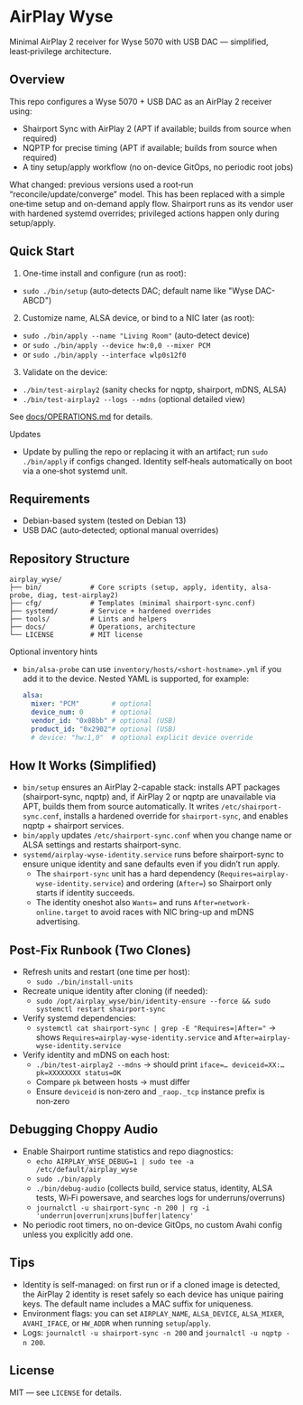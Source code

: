 # AirPlay Wyse

Minimal AirPlay 2 receiver for Wyse 5070 with USB DAC — simplified, least‑privilege architecture.

## Overview

This repo configures a Wyse 5070 + USB DAC as an AirPlay 2 receiver using:

- Shairport Sync with AirPlay 2 (APT if available; builds from source when required)
- NQPTP for precise timing (APT if available; builds from source when required)
- A tiny setup/apply workflow (no on-device GitOps, no periodic root jobs)

What changed: previous versions used a root‑run “reconcile/update/converge” model. This has been replaced with a simple one‑time setup and on-demand apply flow. Shairport runs as its vendor user with hardened systemd overrides; privileged actions happen only during setup/apply.

## Quick Start

1) One-time install and configure (run as root):
- `sudo ./bin/setup`  (auto‑detects DAC; default name like "Wyse DAC-ABCD")

2) Customize name, ALSA device, or bind to a NIC later (as root):
- `sudo ./bin/apply --name "Living Room"`  (auto‑detect device)
- or `sudo ./bin/apply --device hw:0,0 --mixer PCM`
- or `sudo ./bin/apply --interface wlp0s12f0`

3) Validate on the device:
- `./bin/test-airplay2`  (sanity checks for nqptp, shairport, mDNS, ALSA)
- `./bin/test-airplay2 --logs --mdns`  (optional detailed view)

See [docs/OPERATIONS.md](docs/OPERATIONS.md) for details.

Updates
- Update by pulling the repo or replacing it with an artifact; run `sudo ./bin/apply` if configs changed. Identity self‑heals automatically on boot via a one‑shot systemd unit.

## Requirements

- Debian-based system (tested on Debian 13)
- USB DAC (auto‑detected; optional manual overrides)

## Repository Structure

```
airplay_wyse/
├── bin/            # Core scripts (setup, apply, identity, alsa-probe, diag, test-airplay2)
├── cfg/            # Templates (minimal shairport-sync.conf)
├── systemd/        # Service + hardened overrides
├── tools/          # Lints and helpers
├── docs/           # Operations, architecture
└── LICENSE         # MIT license
```

Optional inventory hints
- `bin/alsa-probe` can use `inventory/hosts/<short-hostname>.yml` if you add it to the device. Nested YAML is supported, for example:
  
  ```yaml
  alsa:
    mixer: "PCM"        # optional
    device_num: 0       # optional
    vendor_id: "0x08bb" # optional (USB)
    product_id: "0x2902"# optional (USB)
    # device: "hw:1,0"  # optional explicit device override
  ```

## How It Works (Simplified)

- `bin/setup` ensures an AirPlay 2-capable stack: installs APT packages (shairport-sync, nqptp) and, if AirPlay 2 or nqptp are unavailable via APT, builds them from source automatically. It writes `/etc/shairport-sync.conf`, installs a hardened override for `shairport-sync`, and enables nqptp + shairport services.
- `bin/apply` updates `/etc/shairport-sync.conf` when you change name or ALSA settings and restarts shairport-sync.
- `systemd/airplay-wyse-identity.service` runs before shairport-sync to ensure unique identity and sane defaults even if you didn’t run apply.
  - The `shairport-sync` unit has a hard dependency (`Requires=airplay-wyse-identity.service`) and ordering (`After=`) so Shairport only starts if identity succeeds.
  - The identity oneshot also `Wants=` and runs `After=network-online.target` to avoid races with NIC bring-up and mDNS advertising.

## Post‑Fix Runbook (Two Clones)

- Refresh units and restart (one time per host):
  - `sudo ./bin/install-units`
- Recreate unique identity after cloning (if needed):
  - `sudo /opt/airplay_wyse/bin/identity-ensure --force && sudo systemctl restart shairport-sync`
- Verify systemd dependencies:
  - `systemctl cat shairport-sync | grep -E "Requires=|After="` → shows `Requires=airplay-wyse-identity.service` and `After=airplay-wyse-identity.service`
- Verify identity and mDNS on each host:
  - `./bin/test-airplay2 --mdns` → should print `iface=… deviceid=XX:… pk=XXXXXXXX status=OK`
  - Compare `pk` between hosts → must differ
  - Ensure `deviceid` is non‑zero and `_raop._tcp` instance prefix is non‑zero

## Debugging Choppy Audio

- Enable Shairport runtime statistics and repo diagnostics:
  - `echo AIRPLAY_WYSE_DEBUG=1 | sudo tee -a /etc/default/airplay_wyse`
  - `sudo ./bin/apply`
  - `./bin/debug-audio` (collects build, service status, identity, ALSA tests, Wi‑Fi powersave, and searches logs for underruns/overruns)
  - `journalctl -u shairport-sync -n 200 | rg -i 'underrun|overrun|xruns|buffer|latency'`
- No periodic root timers, no on-device GitOps, no custom Avahi config unless you explicitly add one.

## Tips

- Identity is self-managed: on first run or if a cloned image is detected, the AirPlay 2 identity is reset safely so each device has unique pairing keys. The default name includes a MAC suffix for uniqueness.
- Environment flags: you can set `AIRPLAY_NAME`, `ALSA_DEVICE`, `ALSA_MIXER`, `AVAHI_IFACE`, or `HW_ADDR` when running `setup`/`apply`.
- Logs: `journalctl -u shairport-sync -n 200` and `journalctl -u nqptp -n 200`.

## License

MIT — see `LICENSE` for details.
